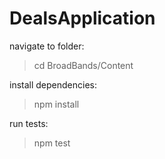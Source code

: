 # DealsApplication

navigate to folder:
> cd BroadBands/Content

install dependencies:
> npm install

run tests:
> npm test
